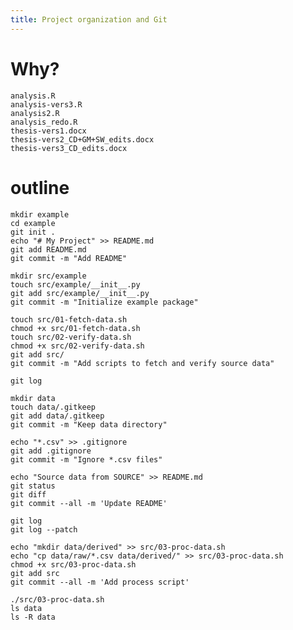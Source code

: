 ```yaml
---
title: Project organization and Git
---
```


# Why?

    analysis.R
    analysis-vers3.R
    analysis2.R
    analysis_redo.R
    thesis-vers1.docx
    thesis-vers2_CD+GM+SW_edits.docx
    thesis-vers3_CD_edits.docx

# outline

    mkdir example
    cd example
    git init .
    echo "# My Project" >> README.md
    git add README.md
    git commit -m "Add README"

    mkdir src/example
    touch src/example/__init__.py
    git add src/example/__init__.py
    git commit -m "Initialize example package"

    touch src/01-fetch-data.sh
    chmod +x src/01-fetch-data.sh
    touch src/02-verify-data.sh
    chmod +x src/02-verify-data.sh
    git add src/
    git commit -m "Add scripts to fetch and verify source data"

    git log
    
    mkdir data
    touch data/.gitkeep
    git add data/.gitkeep
    git commit -m "Keep data directory"

    echo "*.csv" >> .gitignore
    git add .gitignore
    git commit -m "Ignore *.csv files"

    echo "Source data from SOURCE" >> README.md
    git status
    git diff
    git commit --all -m 'Update README'

    git log
    git log --patch

    echo "mkdir data/derived" >> src/03-proc-data.sh
    echo "cp data/raw/*.csv data/derived/" >> src/03-proc-data.sh
    chmod +x src/03-proc-data.sh
    git add src
    git commit --all -m 'Add process script'

    ./src/03-proc-data.sh
    ls data
    ls -R data

